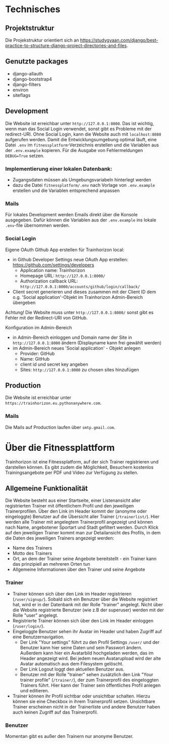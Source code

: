 # Technisches

## Projektstruktur
Die Projekstruktur orientiert sich an https://studygyaan.com/django/best-practice-to-structure-django-project-directories-and-files. 

## Genutzte packages
* django-allauth
* django-bootstrap4
* django-filters
* environ
* siteflags

## Development
Die Website ist erreichbar unter `http://127.0.0.1:8000`. Das ist wichtig, wenn man das Social Login verwendet, sonst gibt es Probleme mit der redirect-URI. Ohne Social Login, kann die Website auch mit `localhost:8080` aufgerufen werden.
Damit die Entwicklungsumgebung optimal läuft, eine Datei `.env` im `fitnessplatform`-Verzeichnis erstellen und die Variablen aus der `.env.example` kopieren. Für die Ausgabe von Fehlermeldungen `DEBUG=True` setzen.

### Implementierung einer lokalen Datenbank:

* Zugangsdaten müssen als Umgebungsvariabeln hinterlegt werden 
* dazu die Datei `fitnessplatform/.env` nach Vorlage von `.env.example` erstellen und die Variablen entsprechend anpassen

### Mails
Für lokales Development werden Emails direkt über die Konsole ausgegeben.
Dafür können die Variablen aus der `.env.example` ins lokale `.env`-file übernommen werden.

### Social Login
Eigene OAuth Github App erstellen für Trainhorizon local:
* in Github Developer Settings neue OAuth App erstellen: https://github.com/settings/developers
  * Application name: Trainhorizon
  * Homepage URL: `http://127.0.0.1:8000/`
  * Authorization callback URL: `http://127.0.0.1:8000/accounts/github/login/callback/`
* Client secret generieren und dieses zusammen mit der Client ID dem o.g. 'Social application'-Objekt im Trainhorizon Admin-Bereich übergeben

Achtung! Die Website muss unter `http://127.0.0.1:8000/` sonst gibt es Fehler mit der Redirect-URI von GitHub.

Konfiguration im Admin-Bereich
* in Admin-Bereich einloggen und Domain name der Site in `http://127.0.0.1:8000` ändern (Displayname kann frei gewählt werden)
* im Admin-Bereich neues 'Social application' - Objekt anlegen
  * Provider: GitHub
  * Name: GitHub
  * client id und secret key angeben
  * Sites: `http://127.0.0.1:8000` zu chosen sites hinzufügen



## Production
Die Website ist erreichbar unter `https://trainhorizon.eu.pythonanywhere.com`.

### Mails
Die Mails auf Production laufen über `smtp.gmail.com`.


# Über die Fitnessplattform
Trainhorizon ist eine Fitnessplatform, auf der sich Trainer registrieren und darstellen können.
Es gibt zudem die Möglichkeit, Besuchern kostenlos Trainingsangebote per PDF und Video zur Verfügung zu stellen.

## Allgemeine Funktionalität
Die Website besteht aus einer Startseite, einer Listenansicht aller registrierten Trainer mit öffentlichem Profil und den jeweiligen Trainerprofilen.
Über den Link im Header kommt der (anonyme oder eingeloggte) Benutzer auf die Übersicht aller Trainer (`/trainerlist/`). Hier werden alle Trainer mit angelegtem Trainerprofil angezeigt und können nach Name, angebotener Sportart und Stadt gefiltert werden.
Durch Klick auf den jeweiligen Trainer kommt man zur Detailansicht des Profils, in dem die Daten des jeweiligen Trainers angezeigt werden:
* Name des Trainers
* Motto des Trainers
* Ort, an dem der Trainer seine Angebote bereitstellt - ein Trainer kann das prinzipiell an mehreren Orten tun
* Allgemeine Informationen über den Trainer und seine Angebote


### Trainer
* Trainer können sich über den Link im Header registrieren (`/user/signup/`). Sobald sich ein Benutzer über die Website registriert hat, wird er in der Datenbank mit der Rolle "trainer" angelegt. Nicht über die Website registrierte Benutzer (wie z.B der superuser) werden mit der Rolle "user" angelegt.
* Registrierte Trainer können sich über den Link im Header einloggen (`/user/login/`). 
* Eingeloggte Benutzer sehen ihr Avatar im Header und haben Zugriff auf eine Benutzernavigation.
  * Der Link "Your settings" führt zu den Profil Settings `/user/` und der Benutzer kann hier seine Daten und sein Passwort ändern. Außerdem kann hier ein Avatarbild hochgeladen werden, das im Header angezeigt wird. Bei jedem neuen Avatarupload wird der alte Avatar automatisch aus dem Filesystem gelöscht.
  * Der Link Logout loggt den aktuellen Benutzer aus.
  * Benutzer mit der Rolle "trainer" sehen zusätzlich den Link "Your trainer profile" (`/trainer/`), der zum Trainerprofil des eingeloggten Trainers führt. Hier kann der Trainer sein öffentliches Profil anlegen und editieren.
* Trainer können ihr Profil sichtbar oder unsichtbar schalten. Hierzu können sie eine Checkbox in ihrem Trainerprofil setzen. Unsichtbare Trainer erscheinen nicht in der Trainerliste und andere Benutzer haben auch keinen Zugriff auf das Trainerprofil.




### Benutzer
Momentan gibt es außer den Trainern nur anonyme Benutzer.
